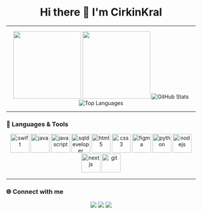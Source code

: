 <h1 align="center">Hi there 👋 I'm CirkinKral</h1>

---

<p align="center">
  <img height="180em" src="https://github-readme-stats-eight-theta.vercel.app/api?username=AVS1508&show_icons=true&theme=algolia&include_all_commits=true&count_private=true"/>
  <img height="180em" src="https://github-readme-stats-eight-theta.vercel.app/api/top-langs/?username=AVS1508&layout=compact&langs_count=8&theme=algolia"/>
  <img src="https://github-readme-stats.vercel.app/api?username=cirkinkral7&show_icons=true&theme=radical" alt="GitHub Stats" />  
  <img src="https://github-readme-stats.vercel.app/api/top-langs/?username=cirkinkral7&layout=compact&theme=radical" alt="Top Languages" />
</p>

---

### 🚀 Languages & Tools

<p align="center">
  <img src="https://cdn.jsdelivr.net/gh/devicons/devicon/icons/swift/swift-original.svg" alt="swift" width="50" height="50"/>
  <img src="https://cdn.jsdelivr.net/gh/devicons/devicon/icons/java/java-original.svg" alt="java" width="50" height="50"/>
  <img src="https://cdn.jsdelivr.net/gh/devicons/devicon/icons/javascript/javascript-original.svg" alt="javascript" width="50" height="50"/>
  <img src="https://raw.githubusercontent.com/devicons/devicon/refs/tags/v2.17.0/icons/sqldeveloper/sqldeveloper-original.svg" alt="sqldeveloper" width="50" height="50"/>
  <img src="https://cdn.jsdelivr.net/gh/devicons/devicon/icons/html5/html5-original.svg" alt="html5" width="50" height="50"/>
  <img src="https://cdn.jsdelivr.net/gh/devicons/devicon/icons/css3/css3-original.svg" alt="css3" width="50" height="50"/>
  <img src="https://cdn.jsdelivr.net/gh/devicons/devicon/icons/figma/figma-original.svg" alt="figma" width="50" height="50"/>
  <img src="https://cdn.jsdelivr.net/gh/devicons/devicon/icons/python/python-original.svg" alt="python" width="50" height="50"/>
  <img src="https://cdn.jsdelivr.net/gh/devicons/devicon/icons/nodejs/nodejs-original.svg" alt="nodejs" width="50" height="50"/>
  <img src="https://cdn.jsdelivr.net/gh/devicons/devicon/icons/nextjs/nextjs-original.svg" alt="nextjs" width="50" height="50"/>
  <img src="https://cdn.jsdelivr.net/gh/devicons/devicon/icons/git/git-original.svg" alt="git" width="50" height="50"/>
</p>

---

### 🌐 Connect with me

<p align="center">
  <a href="https://discord.gg/840244234015604777"><img src="https://img.shields.io/badge/Discord-%237289DA.svg?style=for-the-badge&logo=discord&logoColor=white" /></a>
  <a href="https://www.linkedin.com/in/emir-ali-keskinkılıç-91075224a"><img src="https://img.shields.io/badge/LinkedIn-%230077B5.svg?style=for-the-badge&logo=linkedin&logoColor=white" /></a>
  <a href="https://www.instagram.com/emirksknklc/?hl=tr"><img src="https://img.shields.io/badge/İnstagram-%231DA1F2.svg?style=for-the-badge&logo=instagram&logoColor=black" /></a>
</p>
